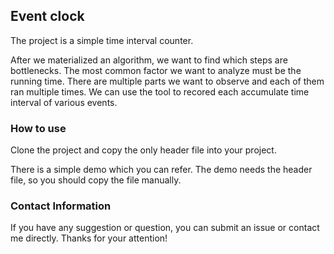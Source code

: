 ## Event clock

The project is a simple time interval counter.

After we materialized an algorithm, we want to find which steps are bottlenecks. The most common factor we want to analyze must be the running time. There are multiple parts we want to observe and each of them ran multiple times. We can use the tool to recored each accumulate time interval of various events.

### How to use

Clone the project and copy the only header file into your project. 

There is a simple demo which you can refer. The demo needs the header file, so you should copy the file manually.

### Contact Information

If you have any suggestion or question, you can submit an issue or contact me directly. Thanks for your attention!